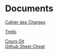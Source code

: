 # Documents

[Cahier des Charges](https://www.seekfox.team/doc/Partie%20I/doc/cahier%20des%20charges.pdf)

[Trello](https://trello.com/b/efDdpiIV/projet-fil-rouge-1a-sri-seekfox)

[Cours Git](https://www.seekfox.team/doc/Git/Git%20Tutorial/talks/2017-11-13-git.html#1.0)  
[Github Sheet Cheat](https://www.seekfox.team/doc/Git/github-git-cheat-sheet.pdf)

